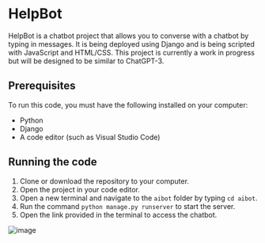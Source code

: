# HelpBot

HelpBot is a chatbot project that allows you to converse with a chatbot by typing in messages. It is being deployed using Django and is being scripted with JavaScript and HTML/CSS. This project is currently a work in progress but will be designed to be similar to ChatGPT-3.

## Prerequisites

To run this code, you must have the following installed on your computer:

- Python
- Django
- A code editor (such as Visual Studio Code)

## Running the code

1. Clone or download the repository to your computer.
2. Open the project in your code editor.
3. Open a new terminal and navigate to the `aibot` folder by typing `cd aibot`.
4. Run the command `python manage.py runserver` to start the server.
5. Open the link provided in the terminal to access the chatbot.



![image](https://github.com/Hamoozi/AssistAI/assets/82399910/2382bc6b-1d3b-4354-a34c-729760f1e4f8)


